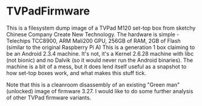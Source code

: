 # TVPadFirmware

This is a filesystem dump image of a TVPad M120 set-top box from sketchy 
Chinese Company Create New Technology.  The hardware is simple - 
Telechips TCC8900, ARM Mali200 GPU, 256GB of RAM, 2GB of Flash (similar 
to the original Raspberry Pi A) This is a generation 1 box claiming to 
be an Android 2.3.4 machine.  It's not, it's a Kernel 2.6.28 machine 
with libc (not bionic) and no Dalvik (so it would never run the Android 
binaries).  The machine is a bit of a mess, but it does lend itself 
useful as a snapshot to how set-top boxes work, and what makes this 
stuff tick.

Note that this is a cleanroom disassembly of an existing "Green man" (unlocked) image of firmware 3.27.  I would like to do some further analysis of other TVPad firmware variants.

